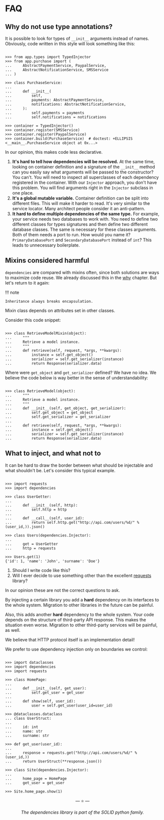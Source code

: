 # FAQ

## Why do not use type annotations?

It is possible to look for types of `__init__` arguments instead of
names. Obviously, code written in this style will look something like
this:

```pycon

>>> from app.types import TypedInjector
>>> from app.purchase import (
...     AbstractPaymentService, PaypalService,
...     AbstractNotificationService, SMSService
... )

>>> class PurchaseService:
...
...     def __init__(
...         self,
...         payments: AbstractPaymentService,
...         notifications: AbstractNotificationService,
...     ):
...         self.payments = payments
...         self.notifications = notifications

>>> container = TypedInjector()
>>> container.register(SMSService)
>>> container.register(PaypalService)
>>> container.build(PurchaseService)  # doctest: +ELLIPSIS
<__main__.PurchaseService object at 0x...>

```

In our opinion, this makes code less declarative.

1. **It's hard to tell how dependencies will be resolved.** At the same
   time, looking on container definition and a signature of the
   `__init__` method can you easily say what arguments will be passed
   to the constructor? You can't. You will need to inspect all superclasses of
   each dependency registered in the container. With our `Injector`
   approach, you don't have this problem. You will find arguments
   right in the `Injector` subclass in one place.
2. **It's a global mutable variable.** Container definition can be
   split into different files. This will make it harder to read. It's
   very similar to the service locator. Many architect people consider
   it an anti-pattern.
3. **It hard to define multiple dependencies of the same type.** For
   example, your service needs two databases to work with. You need to
   define two different classes for types signatures and then define
   two different database classes. The same is necessary for these
   classes arguments. Both of them needs a port to run. How would you
   name it? `PrimaryDatabasePort` and `SecondaryDatabasePort` instead
   of `int`? This leads to unnecessary boilerplate.

## Mixins considered harmful

`dependencies` are compared with mixins often, since both
solutions are ways to maximize code reuse. We already discussed this in
the [why](why.md#mixins) chapter. But let's return to it again:

!!! note

    Inheritance always breaks encapsulation.

Mixin class depends on attributes set in other classes.

Consider this code snippet:

```pycon

>>> class RetrieveModelMixin(object):
...     """
...     Retrieve a model instance.
...     """
...     def retrieve(self, request, *args, **kwargs):
...         instance = self.get_object()
...         serializer = self.get_serializer(instance)
...         return Response(serializer.data)

```

Where were `get_object` and `get_serializer` defined? We have no idea.
We believe the code below is way better in the sense of understandability:

```pycon

>>> class RetrieveModel(object):
...     """
...     Retrieve a model instance.
...     """
...     def __init__(self, get_object, get_serializer):
...         self.get_object = get_object
...         self.get_serializer = get_serializer
...
...     def retrieve(self, request, *args, **kwargs):
...         instance = self.get_object()
...         serializer = self.get_serializer(instance)
...         return Response(serializer.data)

```

## What to inject, and what not to

It can be hard to draw the border between what should be injectable and
what shouldn't be. Let's consider this typical example.

```pycon

>>> import requests
>>> import dependencies

>>> class UserGetter:
...
...     def __init__(self, http):
...         self.http = http
...
...     def __call__(self, user_id):
...         return self.http.get("http://api.com/users/%d/" % (user_id,)).json()

>>> class Users(dependencies.Injector):
...
...     get = UserGetter
...     http = requests

>>> Users.get(1)
{'id': 1, 'name': 'John', 'surname': 'Doe'}

```

1. Should I write code like this?
2. Will I ever decide to use something other than the excellent
   [requests](http://docs.python-requests.org/) library?

In our opinion these are not the correct questions to ask.

By injecting a certain library you add a **hard** dependency on its
interfaces to the whole system. Migration to other libraries in the
future can be painful.

Also, this adds another **hard** dependency to the whole system. Your
code depends on the structure of third-party API response. This makes
the situation even worse. Migration to other third-party services will
be painful, as well.

We believe that HTTP protocol itself is an implementation detail!

We prefer to use dependency injection only on boundaries we control:

```pycon

>>> import dataclasses
>>> import dependencies
>>> import requests

>>> class HomePage:
...
...     def __init__(self, get_user):
...         self.get_user = get_user
...
...     def show(self, user_id):
...         user = self.get_user(user_id=user_id)

>>> @dataclasses.dataclass
... class UserStruct:
...
...     id: int
...     name: str
...     surname: str

>>> def get_user(user_id):
...
...     response = requests.get("http://api.com/users/%d/" % (user_id,))
...     return UserStruct(**response.json())

>>> class Site(dependencies.Injector):
...
...     home_page = HomePage
...     get_user = get_user

>>> Site.home_page.show(1)

```

<p align="center">&mdash; ⭐️ &mdash;</p>
<p align="center"><i>The dependencies library is part of the SOLID python family.</i></p>
